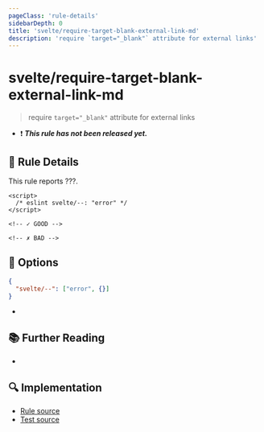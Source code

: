 ```yaml
---
pageClass: 'rule-details'
sidebarDepth: 0
title: 'svelte/require-target-blank-external-link-md'
description: 'require `target="_blank"` attribute for external links'
---
```


# svelte/require-target-blank-external-link-md

> require `target="_blank"` attribute for external links

- :exclamation: <badge text="This rule has not been released yet." vertical="middle" type="error"> **_This rule has not been released yet._** </badge>

## :book: Rule Details

This rule reports ???.

<!--eslint-skip-->

```svelte
<script>
  /* eslint svelte/--: "error" */
</script>

<!-- ✓ GOOD -->

<!-- ✗ BAD -->
```

## :wrench: Options

```json
{
  "svelte/--": ["error", {}]
}
```

-

## :books: Further Reading

-

## :mag: Implementation

- [Rule source](https://github.com/sveltejs/eslint-plugin-svelte/blob/main/packages/eslint-plugin-svelte/src/rules/require-target-blank-external-link-md.ts)
- [Test source](https://github.com/sveltejs/eslint-plugin-svelte/blob/main/packages/eslint-plugin-svelte/tests/src/rules/require-target-blank-external-link-md.ts)
